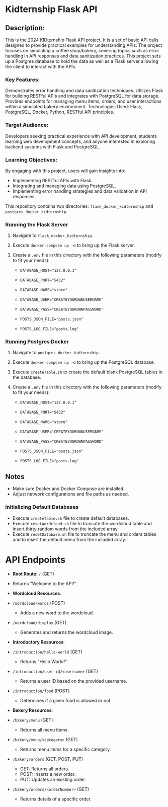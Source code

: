 # Kidternship Flask API

## Description:
This is the 2024 KIDternship Flask API project. It is a set of basic API calls designed to provide practical examples for understanding APIs. The project focuses on simulating a coffee shop/bakery, covering topics such as error handling in API responses and data sanitization practices. This project sets up a Postgres database to hold the data as well as a Flask server allowing the client to interact with the APIs.

### Key Features:

Demonstrates error handling and data sanitization techniques.
Utilizes Flask for building RESTful APIs and integrates with PostgreSQL for data storage.
Provides endpoints for managing menu items, orders, and user interactions within a simulated bakery environment.
Technologies Used:
Flask, PostgreSQL, Docker, Python, RESTful API principles.

### Target Audience:
Developers seeking practical experience with API development, students learning web development concepts, and anyone interested in exploring backend systems with Flask and PostgreSQL.

### Learning Objectives:
By engaging with this project, users will gain insights into:

- Implementing RESTful APIs with Flask.
- Integrating and managing data using PostgreSQL.
- Implementing error handling strategies and data validation in API responses.

This repository contains two directories: `flask_docker_kidternship` and `postgres_docker_kidternship`.
### Running the Flask Server
1. Navigate to `flask_docker_kidternship`.
2. Execute `docker-compose up -d` to bring up the Flask server.
3. Create a `.env` file in this directory with the following parameters (modify to fit your needs):

    - `DATABASE_HOST="127.0.0.1"`

    - `DATABASE_PORT="5432"`

    - `DATABASE_NAME="store"`

    - `DATABASE_USER="CREATEYOUROWNUSERNAME"`

    - `DATABASE_PASS="CREATEYOUROWNPASSWORD"`

    - `POSTS_JSON_FILE="posts.json"`

    - `POSTS_LOG_FILE="posts.log"`

### Running Postgres Docker
1. Navigate to `postgres_docker_kidternship`.
2. Execute `docker-compose up -d` to bring up the PostgreSQL database.
3. Execute `createTable.sh` to create the default blank PostgreSQL tables in the database. 
4. Create a `.env` file in this directory with the following parameters (modify to fit your needs):

    - `DATABASE_HOST="127.0.0.1"`

    - `DATABASE_PORT="5432"`

    - `DATABASE_NAME="store"`

    - `DATABASE_USER="CREATEYOUROWNUSERNAME"`

    - `DATABASE_PASS="CREATEYOUROWNPASSWORD"`

    - `POSTS_JSON_FILE="posts.json"`

    - `POSTS_LOG_FILE="posts.log"`

## Notes
- Make sure Docker and Docker Compose are installed.
- Adjust network configurations and file paths as needed.


### Initializing Default Databases
- Execute `createTable.sh` file to create default databases.
- Execute `resetWordcloud.sh` file to truncate the wordcloud table and insert thirty random words from the included array.
- Execute `resetDatabase.sh` file to truncate the menu and orders tables and to insert the default menu from the included array. 

# API Endpoints
- **Root Route**: `/` (GET)
- Returns "Welcome to the API!".

- **Wordcloud Resources**:
- `/wordcloud/words` (POST)
    - Adds a new word to the wordcloud.
- `/wordcloud/display` (GET)
    - Generates and returns the wordcloud image.

- **Introductory Resources**:
- `/introduction/hello-world` (GET)
    - Returns "Hello World!".
- `/introduction/user-id/<username>` (GET)
    - Returns a user ID based on the provided username.
- `/introduction/food` (POST)
    - Determines if a given food is allowed or not.

- **Bakery Resources**:
- `/bakery/menu` (GET)
    - Returns all menu items.
- `/bakery/menu/<category>` (GET)
    - Returns menu items for a specific category.
- `/bakery/orders` (GET, POST, PUT)
    - GET: Returns all orders.
    - POST: Inserts a new order.
    - PUT: Updates an existing order.
- `/bakery/orders/<orderNumber>` (GET)
    - Returns details of a specific order.
